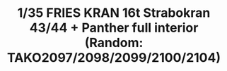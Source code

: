 ---
title: "1/35 FRIES KRAN 16t Strabokran 43/44 + Panther full interior (Random: TAKO2097/2098/2099/2100/2104)"
price: TBA
desc: ""
img_path: "/assets/img/TAKO2108.jpg"
brand: AMMO
available: true
special_offer: false
new: false
soon: false
cat: "Plasticne-Makete"
subcat: "PM-TAKOM"
subsubcat: ""
---